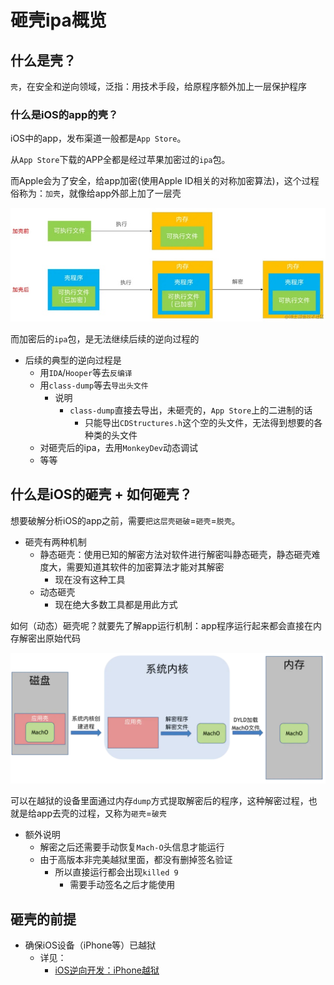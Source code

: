 # 砸壳ipa概览

## 什么是壳？

`壳`，在安全和逆向领域，泛指：用技术手段，给原程序额外加上一层保护程序

### 什么是iOS的app的壳？

iOS中的app，发布渠道一般都是`App Store`。

从`App Store`下载的APP全都是经过苹果加密过的`ipa`包。

而Apple会为了安全，给app加密(使用Apple ID相关的对称加密算法)，这个过程俗称为：`加壳`，就像给app外部上加了一层壳

![add_shell_before_after](../assets/img/add_shell_before_after.jpg)

而加密后的`ipa`包，是无法继续后续的逆向过程的

* 后续的典型的逆向过程是
  * 用`IDA`/`Hooper`等去`反编译`
  * 用`class-dump`等去`导出头文件`
    * 说明
      * `class-dump`直接去导出，未砸壳的，`App Store`上的二进制的话
        * 只能导出`CDStructures.h`这个空的头文件，无法得到想要的各种类的头文件
  * 对砸壳后的ipa，去用`MonkeyDev`动态调试
  * 等等

## 什么是iOS的砸壳 + 如何砸壳？

想要破解分析iOS的app之前，需要`把这层壳砸破`=`砸壳`=`脱壳`。

* 砸壳有两种机制
  * 静态砸壳：使用已知的解密方法对软件进行解密叫静态砸壳，静态砸壳难度大，需要知道其软件的加密算法才能对其解密
    * 现在没有这种工具
  * 动态砸壳
    * 现在绝大多数工具都是用此方式

如何（动态）砸壳呢？就要先了解app运行机制：app程序运行起来都会直接在内存解密出原始代码

![ios_crack_shell_logic](../assets/img/ios_crack_shell_logic.png)

可以在越狱的设备里面通过内存`dump`方式提取解密后的程序，这种解密过程，也就是给app去壳的过程，又称为`砸壳`=`破壳`

* 额外说明
  * 解密之后还需要手动恢复`Mach-O`头信息才能运行
  * 由于高版本非完美越狱里面，都没有删掉签名验证
    * 所以直接运行都会出现`killed 9`
      * 需要手动签名之后才能使用

## 砸壳的前提

* 确保iOS设备（iPhone等）已越狱
  * 详见：
    * [iOS逆向开发：iPhone越狱](http://book.crifan.org/books/ios_re_iphone_jailbreak/website)
